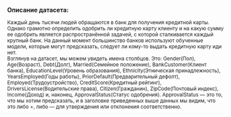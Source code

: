 **Описание датасета:** 

<sub>Каждый день тысячи людей обращаются в банк для получения кредитной карты. Однако грамотно определить одобрить ли кредитную карту клиенту и на какую сумму ее одобрить является распространённой задачей, с которой сталкивается каждый крупный банк. На данный момент большинство банков используют обученные модели, которые могут предсказать, следует ли кому-то выдать кредитную карту иди нет.        
Взглянув на датасет, мы можем увидеть имена столбцов. Это: Gender(Пол), Age(Возраст), Debt(Долг), Married(Семейное положение), BankCustomer(Клиент банка), EducationLevel(Уровень образования), Ethnicity(Этническая принадлежность), YearsEmployed(Годы работы), PriorDefault(Предварительный дефолт), Employed(Трудоустройство), CreditScore(Кредитный рейтинг), DriversLicense(Водительские права), Citizen(Гражданин), ZipCode(Почтовый индекс), Income(Доход) и, наконец, ApprovalStatus(Статус одобрения). ApprovalStatus — это то, что мы хотим предсказать, и в заголовке приведенных выше данных мы видим, что это либо +, либо — для утверждения или отклонения соответственно.<sub>
